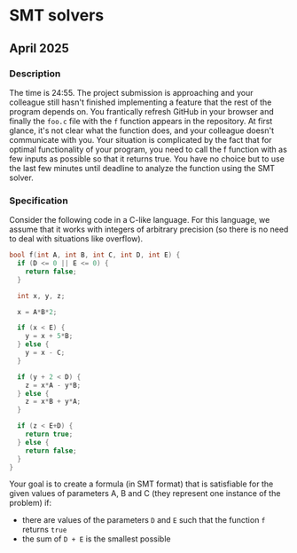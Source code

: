 # SMT solvers

## April 2025

### Description

The time is 24:55. The project submission is approaching and your colleague still hasn't finished implementing a feature that the rest of the program depends on. You frantically refresh GitHub in your browser and finally the `foo.c` file with the `f` function appears in the repository. At first glance, it's not clear what the function does, and your colleague doesn't communicate with you. Your situation is complicated by the fact that for optimal functionality of your program, you need to call the f function with as few inputs as possible so that it returns true. You have no choice but to use the last few minutes until deadline to analyze the function using the SMT solver.

### Specification

Consider the following code in a C-like language. For this language, we assume that it works with integers of arbitrary precision (so there is no need to deal with situations like overflow).

```c
bool f(int A, int B, int C, int D, int E) {
  if (D <= 0 || E <= 0) {
    return false;
  }

  int x, y, z;

  x = A*B*2;

  if (x < E) {
    y = x + 5*B;
  } else {
    y = x - C;
  }

  if (y + 2 < D) {
    z = x*A - y*B;
  } else {
    z = x*B + y*A;
  }

  if (z < E+D) {
    return true;
  } else {
    return false;
  }
}
```

Your goal is to create a formula (in SMT format) that is satisfiable for the given values of parameters A, B and C (they represent one instance of the problem) if:

- there are values of the parameters `D` and `E` such that the function `f` returns `true`
- the sum of `D + E` is the smallest possible
